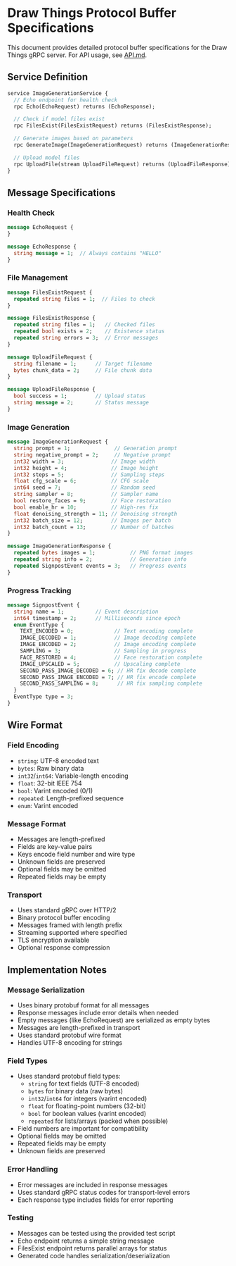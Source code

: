 # Draw Things Protocol Buffer Specifications

This document provides detailed protocol buffer specifications for the Draw Things gRPC server. For API usage, see [API.md](API.md).

## Service Definition

```protobuf
service ImageGenerationService {
  // Echo endpoint for health check
  rpc Echo(EchoRequest) returns (EchoResponse);

  // Check if model files exist
  rpc FilesExist(FilesExistRequest) returns (FilesExistResponse);

  // Generate images based on parameters
  rpc GenerateImage(ImageGenerationRequest) returns (ImageGenerationResponse);

  // Upload model files
  rpc UploadFile(stream UploadFileRequest) returns (UploadFileResponse);
}
```

## Message Specifications

### Health Check
```protobuf
message EchoRequest {
}

message EchoResponse {
  string message = 1;  // Always contains "HELLO"
}
```

### File Management
```protobuf
message FilesExistRequest {
  repeated string files = 1;  // Files to check
}

message FilesExistResponse {
  repeated string files = 1;   // Checked files
  repeated bool exists = 2;    // Existence status
  repeated string errors = 3;  // Error messages
}

message UploadFileRequest {
  string filename = 1;      // Target filename
  bytes chunk_data = 2;     // File chunk data
}

message UploadFileResponse {
  bool success = 1;         // Upload status
  string message = 2;       // Status message
}
```

### Image Generation
```protobuf
message ImageGenerationRequest {
  string prompt = 1;              // Generation prompt
  string negative_prompt = 2;     // Negative prompt
  int32 width = 3;               // Image width
  int32 height = 4;              // Image height
  int32 steps = 5;               // Sampling steps
  float cfg_scale = 6;           // CFG scale
  int64 seed = 7;                // Random seed
  string sampler = 8;            // Sampler name
  bool restore_faces = 9;        // Face restoration
  bool enable_hr = 10;           // High-res fix
  float denoising_strength = 11; // Denoising strength
  int32 batch_size = 12;         // Images per batch
  int32 batch_count = 13;        // Number of batches
}

message ImageGenerationResponse {
  repeated bytes images = 1;           // PNG format images
  repeated string info = 2;            // Generation info
  repeated SignpostEvent events = 3;   // Progress events
}
```

### Progress Tracking
```protobuf
message SignpostEvent {
  string name = 1;          // Event description
  int64 timestamp = 2;      // Milliseconds since epoch
  enum EventType {
    TEXT_ENCODED = 0;             // Text encoding complete
    IMAGE_DECODED = 1;            // Image decoding complete
    IMAGE_ENCODED = 2;            // Image encoding complete
    SAMPLING = 3;                 // Sampling in progress
    FACE_RESTORED = 4;            // Face restoration complete
    IMAGE_UPSCALED = 5;           // Upscaling complete
    SECOND_PASS_IMAGE_DECODED = 6; // HR fix decode complete
    SECOND_PASS_IMAGE_ENCODED = 7; // HR fix encode complete
    SECOND_PASS_SAMPLING = 8;      // HR fix sampling complete
  }
  EventType type = 3;
}
```

## Wire Format

### Field Encoding
- `string`: UTF-8 encoded text
- `bytes`: Raw binary data
- `int32`/`int64`: Variable-length encoding
- `float`: 32-bit IEEE 754
- `bool`: Varint encoded (0/1)
- `repeated`: Length-prefixed sequence
- `enum`: Varint encoded

### Message Format
- Messages are length-prefixed
- Fields are key-value pairs
- Keys encode field number and wire type
- Unknown fields are preserved
- Optional fields may be omitted
- Repeated fields may be empty

### Transport
- Uses standard gRPC over HTTP/2
- Binary protocol buffer encoding
- Messages framed with length prefix
- Streaming supported where specified
- TLS encryption available
- Optional response compression

## Implementation Notes

### Message Serialization
- Uses binary protobuf format for all messages
- Response messages include error details when needed
- Empty messages (like EchoRequest) are serialized as empty bytes
- Messages are length-prefixed in transport
- Uses standard protobuf wire format
- Handles UTF-8 encoding for strings

### Field Types
- Uses standard protobuf field types:
  - `string` for text fields (UTF-8 encoded)
  - `bytes` for binary data (raw bytes)
  - `int32`/`int64` for integers (varint encoded)
  - `float` for floating-point numbers (32-bit)
  - `bool` for boolean values (varint encoded)
  - `repeated` for lists/arrays (packed when possible)
- Field numbers are important for compatibility
- Optional fields may be omitted
- Repeated fields may be empty
- Unknown fields are preserved

### Error Handling
- Error messages are included in response messages
- Uses standard gRPC status codes for transport-level errors
- Each response type includes fields for error reporting

### Testing
- Messages can be tested using the provided test script
- Echo endpoint returns a simple string message
- FilesExist endpoint returns parallel arrays for status
- Generated code handles serialization/deserialization